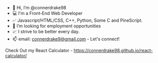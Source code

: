 - 👋 Hi, I’m @connerdrake98
- :computer: I'm a Front-End Web Developer
- :white_check_mark: Javascript/HTML/CSS, C++, Python, Some C and PineScript.
- :handshake: I’m looking for employment opportunities
- :chart_with_upwards_trend: I strive to be better every day.
- 📫 email: connerdrake9@gmail.com - Let's connect!

Check Out my React Calculator - https://connerdrake98.github.io/react-calculator/
